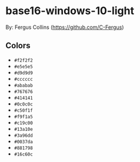# base16-windows-10-light

By: Fergus Collins (https://github.com/C-Fergus)

## Colors

* `#f2f2f2`
* `#e5e5e5`
* `#d9d9d9`
* `#cccccc`
* `#ababab`
* `#767676`
* `#414141`
* `#0c0c0c`
* `#c50f1f`
* `#f9f1a5`
* `#c19c00`
* `#13a10e`
* `#3a96dd`
* `#0037da`
* `#881798`
* `#16c60c`
